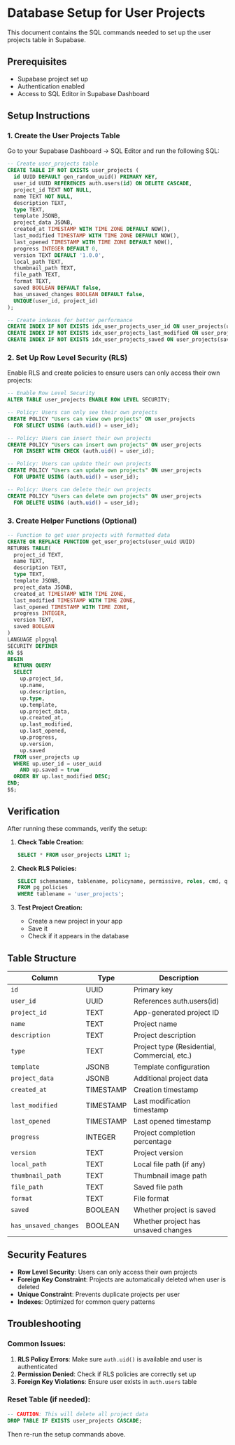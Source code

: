 # Database Setup for User Projects

This document contains the SQL commands needed to set up the user projects table in Supabase.

## Prerequisites

- Supabase project set up
- Authentication enabled
- Access to SQL Editor in Supabase Dashboard

## Setup Instructions

### 1. Create the User Projects Table

Go to your Supabase Dashboard → SQL Editor and run the following SQL:

```sql
-- Create user_projects table
CREATE TABLE IF NOT EXISTS user_projects (
  id UUID DEFAULT gen_random_uuid() PRIMARY KEY,
  user_id UUID REFERENCES auth.users(id) ON DELETE CASCADE,
  project_id TEXT NOT NULL,
  name TEXT NOT NULL,
  description TEXT,
  type TEXT,
  template JSONB,
  project_data JSONB,
  created_at TIMESTAMP WITH TIME ZONE DEFAULT NOW(),
  last_modified TIMESTAMP WITH TIME ZONE DEFAULT NOW(),
  last_opened TIMESTAMP WITH TIME ZONE DEFAULT NOW(),
  progress INTEGER DEFAULT 0,
  version TEXT DEFAULT '1.0.0',
  local_path TEXT,
  thumbnail_path TEXT,
  file_path TEXT,
  format TEXT,
  saved BOOLEAN DEFAULT false,
  has_unsaved_changes BOOLEAN DEFAULT false,
  UNIQUE(user_id, project_id)
);

-- Create indexes for better performance
CREATE INDEX IF NOT EXISTS idx_user_projects_user_id ON user_projects(user_id);
CREATE INDEX IF NOT EXISTS idx_user_projects_last_modified ON user_projects(last_modified DESC);
CREATE INDEX IF NOT EXISTS idx_user_projects_saved ON user_projects(saved);
```

### 2. Set Up Row Level Security (RLS)

Enable RLS and create policies to ensure users can only access their own projects:

```sql
-- Enable Row Level Security
ALTER TABLE user_projects ENABLE ROW LEVEL SECURITY;

-- Policy: Users can only see their own projects
CREATE POLICY "Users can view own projects" ON user_projects
  FOR SELECT USING (auth.uid() = user_id);

-- Policy: Users can insert their own projects
CREATE POLICY "Users can insert own projects" ON user_projects
  FOR INSERT WITH CHECK (auth.uid() = user_id);

-- Policy: Users can update their own projects
CREATE POLICY "Users can update own projects" ON user_projects
  FOR UPDATE USING (auth.uid() = user_id);

-- Policy: Users can delete their own projects
CREATE POLICY "Users can delete own projects" ON user_projects
  FOR DELETE USING (auth.uid() = user_id);
```

### 3. Create Helper Functions (Optional)

```sql
-- Function to get user projects with formatted data
CREATE OR REPLACE FUNCTION get_user_projects(user_uuid UUID)
RETURNS TABLE(
  project_id TEXT,
  name TEXT,
  description TEXT,
  type TEXT,
  template JSONB,
  project_data JSONB,
  created_at TIMESTAMP WITH TIME ZONE,
  last_modified TIMESTAMP WITH TIME ZONE,
  last_opened TIMESTAMP WITH TIME ZONE,
  progress INTEGER,
  version TEXT,
  saved BOOLEAN
) 
LANGUAGE plpgsql
SECURITY DEFINER
AS $$
BEGIN
  RETURN QUERY
  SELECT 
    up.project_id,
    up.name,
    up.description,
    up.type,
    up.template,
    up.project_data,
    up.created_at,
    up.last_modified,
    up.last_opened,
    up.progress,
    up.version,
    up.saved
  FROM user_projects up
  WHERE up.user_id = user_uuid
    AND up.saved = true
  ORDER BY up.last_modified DESC;
END;
$$;
```

## Verification

After running these commands, verify the setup:

1. **Check Table Creation:**
   ```sql
   SELECT * FROM user_projects LIMIT 1;
   ```

2. **Check RLS Policies:**
   ```sql
   SELECT schemaname, tablename, policyname, permissive, roles, cmd, qual 
   FROM pg_policies 
   WHERE tablename = 'user_projects';
   ```

3. **Test Project Creation:**
   - Create a new project in your app
   - Save it
   - Check if it appears in the database

## Table Structure

| Column | Type | Description |
|--------|------|-------------|
| `id` | UUID | Primary key |
| `user_id` | UUID | References auth.users(id) |
| `project_id` | TEXT | App-generated project ID |
| `name` | TEXT | Project name |
| `description` | TEXT | Project description |
| `type` | TEXT | Project type (Residential, Commercial, etc.) |
| `template` | JSONB | Template configuration |
| `project_data` | JSONB | Additional project data |
| `created_at` | TIMESTAMP | Creation timestamp |
| `last_modified` | TIMESTAMP | Last modification timestamp |
| `last_opened` | TIMESTAMP | Last opened timestamp |
| `progress` | INTEGER | Project completion percentage |
| `version` | TEXT | Project version |
| `local_path` | TEXT | Local file path (if any) |
| `thumbnail_path` | TEXT | Thumbnail image path |
| `file_path` | TEXT | Saved file path |
| `format` | TEXT | File format |
| `saved` | BOOLEAN | Whether project is saved |
| `has_unsaved_changes` | BOOLEAN | Whether project has unsaved changes |

## Security Features

- **Row Level Security**: Users can only access their own projects
- **Foreign Key Constraint**: Projects are automatically deleted when user is deleted
- **Unique Constraint**: Prevents duplicate projects per user
- **Indexes**: Optimized for common query patterns

## Troubleshooting

### Common Issues:

1. **RLS Policy Errors**: Make sure `auth.uid()` is available and user is authenticated
2. **Permission Denied**: Check if RLS policies are correctly set up
3. **Foreign Key Violations**: Ensure user exists in `auth.users` table

### Reset Table (if needed):
```sql
-- CAUTION: This will delete all project data
DROP TABLE IF EXISTS user_projects CASCADE;
```

Then re-run the setup commands above. 
